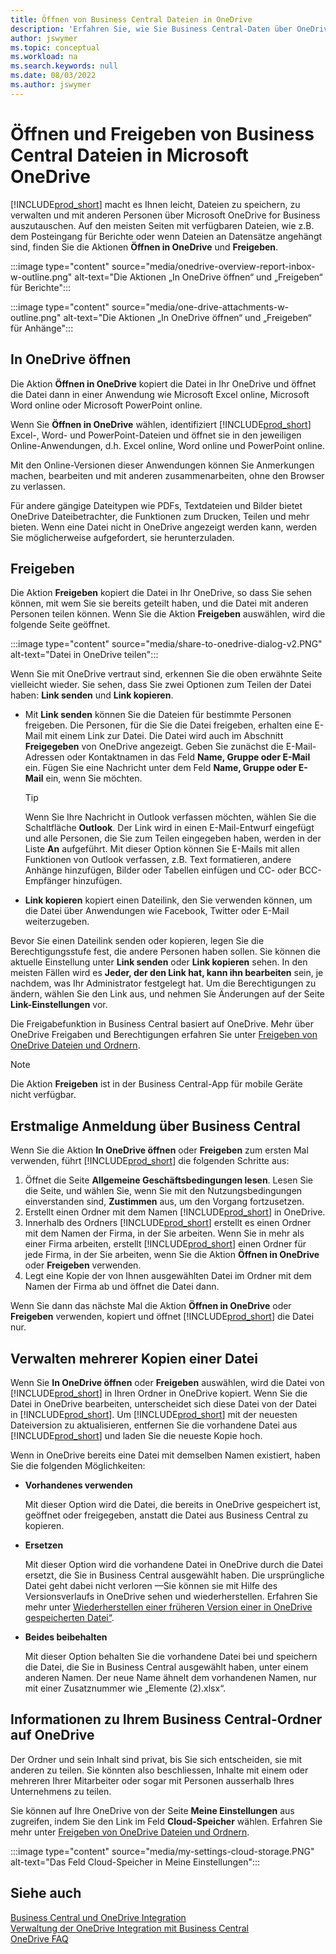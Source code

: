 ```yaml
---
title: Öffnen von Business Central Dateien in OneDrive
description: 'Erfahren Sie, wie Sie Business Central-Daten über OneDrive for Business freigeben können.'
author: jswymer
ms.topic: conceptual
ms.workload: na
ms.search.keywords: null
ms.date: 08/03/2022
ms.author: jswymer
---
```

# Öffnen und Freigeben von Business Central Dateien in Microsoft OneDrive

[!INCLUDE[prod_short](includes/prod_short.md)] macht es Ihnen leicht, Dateien zu speichern, zu verwalten und mit anderen Personen über Microsoft OneDrive for Business auszutauschen. Auf den meisten Seiten mit verfügbaren Dateien, wie z.B. dem Posteingang für Berichte oder wenn Dateien an Datensätze angehängt sind, finden Sie die Aktionen **Öffnen in OneDrive** und **Freigeben**.


:::image type="content" source="media/onedrive-overview-report-inbox-w-outline.png" alt-text="Die Aktionen „In OneDrive öffnen“ und „Freigeben“ für Berichte":::


:::image type="content" source="media/one-drive-attachments-w-outline.png" alt-text="Die Aktionen „In OneDrive öffnen“ und „Freigeben“ für Anhänge":::


## In OneDrive öffnen

Die Aktion **Öffnen in OneDrive** kopiert die Datei in Ihr OneDrive und öffnet die Datei dann in einer Anwendung wie Microsoft Excel online, Microsoft Word online oder Microsoft PowerPoint online. 

<!--## Working with different types of files-->

Wenn Sie **Öffnen in OneDrive** wählen, identifiziert [!INCLUDE[prod_short](includes/prod_short.md)] Excel-, Word- und PowerPoint-Dateien und öffnet sie in den jeweiligen Online-Anwendungen, d.h. Excel online, Word online und PowerPoint online. 

Mit den Online-Versionen dieser Anwendungen können Sie Anmerkungen machen, bearbeiten und mit anderen zusammenarbeiten, ohne den Browser zu verlassen.

Für andere gängige Dateitypen wie PDFs, Textdateien und Bilder bietet OneDrive Dateibetrachter, die Funktionen zum Drucken, Teilen und mehr bieten. Wenn eine Datei nicht in OneDrive angezeigt werden kann, werden Sie möglicherweise aufgefordert, sie herunterzuladen.

## Freigeben

Die Aktion **Freigeben** kopiert die Datei in Ihr OneDrive, so dass Sie sehen können, mit wem Sie sie bereits geteilt haben, und die Datei mit anderen Personen teilen können. Wenn Sie die Aktion **Freigeben** auswählen, wird die folgende Seite geöffnet.

:::image type="content" source="media/share-to-onedrive-dialog-v2.PNG" alt-text="Datei in OneDrive teilen":::

Wenn Sie mit OneDrive vertraut sind, erkennen Sie die oben erwähnte Seite vielleicht wieder. Sie sehen, dass Sie zwei Optionen zum Teilen der Datei haben: **Link senden** und **Link kopieren**.

- Mit **Link senden** können Sie die Dateien für bestimmte Personen freigeben. Die Personen, für die Sie die Datei freigeben, erhalten eine E-Mail mit einem Link zur Datei. Die Datei wird auch im Abschnitt **Freigegeben** von OneDrive angezeigt. Geben Sie zunächst die E-Mail-Adressen oder Kontaktnamen in das Feld **Name, Gruppe oder E-Mail** ein. Fügen Sie eine Nachricht unter dem Feld **Name, Gruppe oder E-Mail** ein, wenn Sie möchten.

  > [!TIP]
  > Wenn Sie Ihre Nachricht in Outlook verfassen möchten, wählen Sie die Schaltfläche **Outlook**. Der Link wird in einen E-Mail-Entwurf eingefügt und alle Personen, die Sie zum Teilen eingegeben haben, werden in der Liste **An** aufgeführt. Mit dieser Option können Sie E-Mails mit allen Funktionen von Outlook verfassen, z.B. Text formatieren, andere Anhänge hinzufügen, Bilder oder Tabellen einfügen und CC- oder BCC-Empfänger hinzufügen.

- **Link kopieren** kopiert einen Dateilink, den Sie verwenden können, um die Datei über Anwendungen wie Facebook, Twitter oder E-Mail weiterzugeben. 

Bevor Sie einen Dateilink senden oder kopieren, legen Sie die Berechtigungsstufe fest, die andere Personen haben sollen. Sie können die aktuelle Einstellung unter **Link senden** oder **Link kopieren** sehen. In den meisten Fällen wird es **Jeder, der den Link hat, kann ihn bearbeiten** sein, je nachdem, was Ihr Administrator festgelegt hat. Um die Berechtigungen zu ändern, wählen Sie den Link aus, und nehmen Sie Änderungen auf der Seite **Link-Einstellungen** vor.

Die Freigabefunktion in Business Central basiert auf OneDrive. Mehr über OneDrive Freigaben und Berechtigungen erfahren Sie unter [Freigeben von OneDrive Dateien und Ordnern](https://support.microsoft.com/en-us/office/share-onedrive-files-and-folders-9fcc2f7d-de0c-4cec-93b0-a82024800c07).

> [!NOTE]
> Die Aktion **Freigeben** ist in der Business Central-App für mobile Geräte nicht verfügbar.

## Erstmalige Anmeldung über Business Central

Wenn Sie die Aktion **In OneDrive öffnen** oder **Freigeben** zum ersten Mal verwenden, führt [!INCLUDE[prod_short](includes/prod_short.md)] die folgenden Schritte aus:

1. Öffnet die Seite **Allgemeine Geschäftsbedingungen lesen**. Lesen Sie die Seite, und wählen Sie, wenn Sie mit den Nutzungsbedingungen einverstanden sind, **Zustimmen** aus, um den Vorgang fortzusetzen.
2. Erstellt einen Ordner mit dem Namen [!INCLUDE[prod_short](includes/prod_short.md)] in OneDrive. 
3. Innerhalb des Ordners [!INCLUDE[prod_short](includes/prod_short.md)] erstellt es einen Ordner mit dem Namen der Firma, in der Sie arbeiten. Wenn Sie in mehr als einer Firma arbeiten, erstellt [!INCLUDE[prod_short](includes/prod_short.md)] einen Ordner für jede Firma, in der Sie arbeiten, wenn Sie die Aktion **Öffnen in OneDrive** oder **Freigeben** verwenden. 
4. Legt eine Kopie der von Ihnen ausgewählten Datei im Ordner mit dem Namen der Firma ab und öffnet die Datei dann. 

Wenn Sie dann das nächste Mal die Aktion **Öffnen in OneDrive** oder **Freigeben** verwenden, kopiert und öffnet [!INCLUDE[prod_short](includes/prod_short.md)] die Datei nur. 

## Verwalten mehrerer Kopien einer Datei

Wenn Sie **In OneDrive öffnen** oder **Freigeben** auswählen, wird die Datei von [!INCLUDE[prod_short](includes/prod_short.md)] in Ihren Ordner in OneDrive kopiert. Wenn Sie die Datei in OneDrive bearbeiten, unterscheidet sich diese Datei von der Datei in [!INCLUDE[prod_short](includes/prod_short.md)]. Um [!INCLUDE[prod_short](includes/prod_short.md)] mit der neuesten Dateiversion zu aktualisieren, entfernen Sie die vorhandene Datei aus [!INCLUDE[prod_short](includes/prod_short.md)] und laden Sie die neueste Kopie hoch.

Wenn in OneDrive bereits eine Datei mit demselben Namen existiert, haben Sie die folgenden Möglichkeiten:

- **Vorhandenes verwenden**

  Mit dieser Option wird die Datei, die bereits in OneDrive gespeichert ist, geöffnet oder freigegeben, anstatt die Datei aus Business Central zu kopieren.
  
- **Ersetzen**
  
  Mit dieser Option wird die vorhandene Datei in OneDrive durch die Datei ersetzt, die Sie in Business Central ausgewählt haben. Die ursprüngliche Datei geht dabei nicht verloren &mdash;Sie können sie mit Hilfe des Versionsverlaufs in OneDrive sehen und wiederherstellen. Erfahren Sie mehr unter [Wiederherstellen einer früheren Version einer in OneDrive gespeicherten Datei“](https://support.microsoft.com/office/restore-a-previous-version-of-a-file-stored-in-onedrive-159cad6d-d76e-4981-88ef-de6e96c93893).

- **Beides beibehalten**

  Mit dieser Option behalten Sie die vorhandene Datei bei und speichern die Datei, die Sie in Business Central ausgewählt haben, unter einem anderen Namen. Der neue Name ähnelt dem vorhandenen Namen, nur mit einer Zusatznummer wie „Elemente (2).xlsx“.

## Informationen zu Ihrem Business Central-Ordner auf OneDrive

Der Ordner und sein Inhalt sind privat, bis Sie sich entscheiden, sie mit anderen zu teilen. Sie könnten also beschliessen, Inhalte mit einem oder mehreren Ihrer Mitarbeiter oder sogar mit Personen ausserhalb Ihres Unternehmens zu teilen. 

Sie können auf Ihre OneDrive von der Seite **Meine Einstellungen** aus zugreifen, indem Sie den Link im Feld **Cloud-Speicher** wählen. Erfahren Sie mehr unter [Freigeben von OneDrive Dateien und Ordnern](https://support.microsoft.com/en-us/office/share-onedrive-files-and-folders-9fcc2f7d-de0c-4cec-93b0-a82024800c07).

:::image type="content" source="media/my-settings-cloud-storage.PNG" alt-text="Das Feld Cloud-Speicher in Meine Einstellungen":::

<!--## Extending the Connection to OneDrive
You can create an extension and connect it to... For more information, see...-->

## Siehe auch 

[Business Central und OneDrive Integration](across-onedrive-overview.md)  
[Verwaltung der OneDrive Integration mit Business Central](admin-onedrive-integration.md)  
[OneDrive FAQ](admin-onedrive-faq.md)
